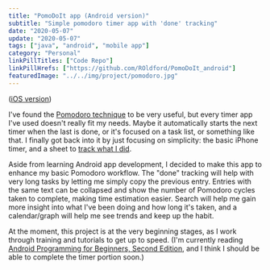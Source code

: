 ```yaml
---
title: "PomoDoIt app (Android version)"
subtitle: "Simple pomodoro timer app with 'done' tracking"
date: "2020-05-07"
update: "2020-05-07"
tags: ["java", "android", "mobile app"]
category: "Personal"
linkPillTitles: ["Code Repo"]
linkPillHrefs: ["https://github.com/ROldford/PomoDoIt_android"]
featuredImage: "../../img/project/pomodoro.jpg"
---
```


([iOS version](/projects/20200507-pomodoit-ios/))

I've found the [Pomodoro
technique](https://en.wikipedia.org/wiki/Pomodoro_Technique) to be very useful,
but every timer app I've used doesn't really fit my needs. Maybe it
automatically starts the next timer when the last is done, or it's focused on a
task list, or something like that. I finally got back into it by just focusing
on simplicity: the basic iPhone timer, and a sheet to [track what I
did](https://tinyurl.com/ybknxk4z).

Aside from learning Android app development, I decided to make this app to
enhance my basic Pomodoro workflow. The "done" tracking will help with very long
tasks by letting me simply copy the previous entry. Entries with the same text
can be collapsed and show the number of Pomodoro cycles taken to complete,
making time estimation easier. Search will help me gain more insight into what
I've been doing and how long it's taken, and a calendar/graph will help me see
trends and keep up the habit.

At the moment, this project is at the very beginning stages, as I work through
training and tutorials to get up to speed. (I'm currently reading [Android
Programming for Beginners, Second Edition](https://tinyurl.com/yd84flhz), and I
think I should be able to complete the timer portion soon.)